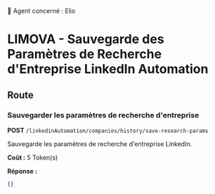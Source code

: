 🧠 Agent concerné : Elio
# LIMOVA - Sauvegarde des Paramètres de Recherche d'Entreprise LinkedIn Automation

## Route

### Sauvegarder les paramètres de recherche d'entreprise
**POST** `/linkedinAutomation/companies/history/save-research-params`

Sauvegarde les paramètres de recherche d'entreprise LinkedIn.

**Coût :** 5 Token(s)

**Réponse :**
```json
{}
``` 